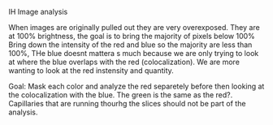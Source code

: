 IH Image analysis


When images are originally pulled out they are very overexposed. They are at 100% brightness, the goal is to bring the majority of pixels
below 100% Bring down the intensity of the red and blue so the majority are less than 100%, THe blue doesnt mattera s much because we are only trying to look at where the blue overlaps with the red (colocalization). We are more wanting to look at the red instensity and quantity. 


Goal: Mask each color and analyze the red separetely before then looking at the colocalization with the blue. The green is the same as the red?. Capillaries that are running thourhg the slices should not be part of the analysis. 


